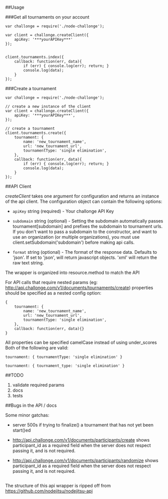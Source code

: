 ##Usage

###Get all tournaments on your account

```
var challonge = require('./node-challonge');

var client = challonge.createClient({
	apiKey: '***yourAPIKey***'
});


client.tournaments.index({
	callback: function(err, data){
		if (err) { console.log(err); return; }
		console.log(data);
	}
});

```

###Create a tournament
```
var challonge = require('./node-challonge');

// create a new instance of the client
var client = challonge.createClient({
	apiKey: '***yourAPIKey***',
});

// create a tournament
client.tournaments.create({
	tournament: {
		name: 'new_tournament_name',
		url: 'new_tournament_url',
		tournamentType: 'single elimination',
	},
	callback: function(err, data){
		if (err) { console.log(err); return; }
		console.log(data);
	}
});
```

##API Client

_createClient_ takes one argument for configuration and returns an instance of the api client. The configuration object can contain the following options:

 * `apiKey` string (required) - Your challonge API Key

 * `subdomain` string (optional) - Setting the subdomain automatically passes tournament[subdomain] and prefixes the subdomain to tournament urls.  If you don't want to pass a subdomain to the constructor, and want to use an organization (or multiple organizations), you must use client.setSubdomain('subdomain') before making api calls.

 * `format` string (optional) - The format of the response data. Defaults to 'json'.  If set to 'json', will return javascript objects.  'xml' will return the raw text string.


The wrapper is organized into resource.method to match the API

For API calls that require nested params (eg: http://api.challonge.com/v1/documents/tournaments/create) properties should be specified as a nested config option:
```
{
	tournament: {
		name: 'new_tournament_name',
		url: 'new_tournament_url',
		tournamentType: 'single elimination',
	},
	callback: function(err, data){}
}
```

All properties can be specified camelCase instead of using under_scores Both of the following are valid:
```
tournament: { tournamentType: 'single elimination' }
```
```
tournament: { tournament_type: 'single elimination' }
```

##TODO
1. validate required params
2. docs
3. tests


##Bugs in the API / docs

Some minor gatchas:

 * server 500s if trying to finalize() a tournament that has not yet been start()ed

 * http://api.challonge.com/v1/documents/participants/create shows participant_id as a required field when the server does not respect passing it, and is not required.

 * http://api.challonge.com/v1/documents/participants/randomize shows participant_id as a required field when the server does not respect passing it, and is not required.

##

The structure of this api wrapper is ripped off from https://github.com/nodejitsu/nodejitsu-api
